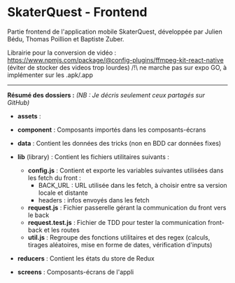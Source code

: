 # SkaterQuest - Frontend

Partie frontend de l'application mobile SkaterQuest, développée par Julien Bédu, Thomas Poillion et Baptiste Zuber.

Librairie pour la conversion de vidéo : https://www.npmjs.com/package/@config-plugins/ffmpeg-kit-react-native
(éviter de stocker des videos trop lourdes) /!\ ne marche pas sur expo GO, à implémenter sur les .apk/.app

---

**Résumé des dossiers :**
*(NB : Je décris seulement ceux partagés sur GitHub)*

- **assets** : 

- **component** : Composants importés dans les composants-écrans

- **data** : Contient les données des tricks (non en BDD car données fixes)

- **lib** (library) : Contient les fichiers utilitaires suivants :
  - **config.js** : Contient et exporte les variables suivantes utilisées dans les fetch du front :
    - BACK_URL : URL utilisée dans les fetch, à choisir entre sa version locale et distante
    - headers : infos envoyés dans les fetch
  - **request.js** : Fichier passerelle gérant la communication du front vers le back
  - **request.test.js** : Fichier de TDD pour tester la communication front-back et les routes
  - **util.js** : Regroupe des fonctions utilitaires et des regex (calculs, tirages aléatoires, mise en forme de dates, vérification d'inputs)

- **reducers** : Contient les états du store de Redux

- **screens** : Composants-écrans de l'appli